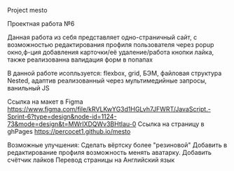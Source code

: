 Project mesto

Проектная работа №6

Данная работа из себя представляет одно-страничный сайт, с возможностью редактирования профиля пользователя через popup окно,ф-ция добавления карточки/её удаление/работа кнопки лайка, также реализованна валидация форм в попапах

В данной работе исопльзуется: 
flexbox, grid, БЭМ, файловая структура Nested, адаптив реализованный через мультимедийные запросы, ванильный JS

Ссылка на макет в Figma
https://www.figma.com/file/kRVLKwYG3d1HGLvh7JFWRT/JavaScript.-Sprint-6?type=design&node-id=1124-73&mode=design&t=MWrIXDQWv3BHtIau-0
Ссылка на страницу в ghPages
https://percocet1.github.io/mesto

Возможные улучшения: 
Сделать вёртску более "резиновой"
Добавить в редактирование профиля возможность менять аватарку.
Добавить счётчик лайков
Перевод страницы на Английский язык


